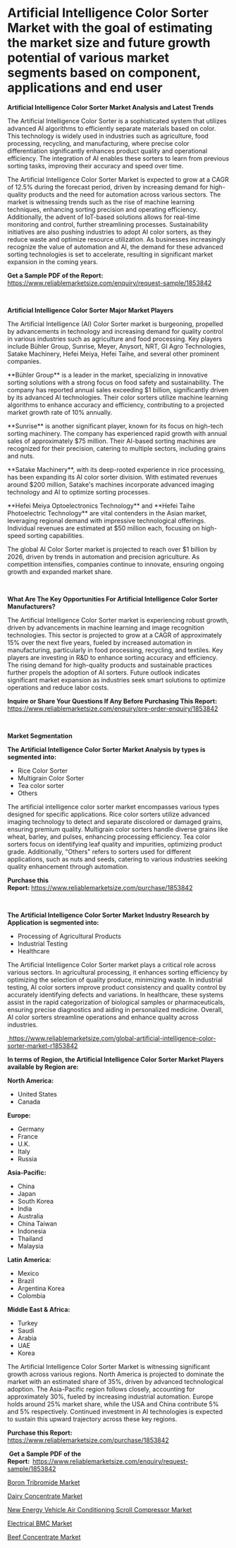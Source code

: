 <p><h1>Artificial Intelligence Color Sorter Market with the goal of estimating the market size and future growth potential of various market segments based on component, applications and end user</h1></p><p><strong>Artificial Intelligence Color Sorter Market Analysis and Latest Trends</strong></p>
<p><p>The Artificial Intelligence Color Sorter is a sophisticated system that utilizes advanced AI algorithms to efficiently separate materials based on color. This technology is widely used in industries such as agriculture, food processing, recycling, and manufacturing, where precise color differentiation significantly enhances product quality and operational efficiency. The integration of AI enables these sorters to learn from previous sorting tasks, improving their accuracy and speed over time.</p><p>The Artificial Intelligence Color Sorter Market is expected to grow at a CAGR of 12.5% during the forecast period, driven by increasing demand for high-quality products and the need for automation across various sectors. The market is witnessing trends such as the rise of machine learning techniques, enhancing sorting precision and operating efficiency. Additionally, the advent of IoT-based solutions allows for real-time monitoring and control, further streamlining processes. Sustainability initiatives are also pushing industries to adopt AI color sorters, as they reduce waste and optimize resource utilization. As businesses increasingly recognize the value of automation and AI, the demand for these advanced sorting technologies is set to accelerate, resulting in significant market expansion in the coming years.</p></p>
<p><strong>Get a Sample PDF of the Report:&nbsp;</strong> <a href="https://www.reliablemarketsize.com/enquiry/request-sample/1853842?utm_campaign=2015&utm_medium=2&utm_source=Github&utm_content=ia&utm_term=08012025&utm_id=artificial-intelligence-color-sorter">https://www.reliablemarketsize.com/enquiry/request-sample/1853842</a></p>
<p>&nbsp;</p>
<p><strong>Artificial Intelligence Color Sorter Major Market Players</strong></p>
<p><p>The Artificial Intelligence (AI) Color Sorter market is burgeoning, propelled by advancements in technology and increasing demand for quality control in various industries such as agriculture and food processing. Key players include Bühler Group, Sunrise, Meyer, Anysort, NRT, GI Agro Technologies, Satake Machinery, Hefei Meiya, Hefei Taihe, and several other prominent companies.</p><p>**Bühler Group** is a leader in the market, specializing in innovative sorting solutions with a strong focus on food safety and sustainability. The company has reported annual sales exceeding $1 billion, significantly driven by its advanced AI technologies. Their color sorters utilize machine learning algorithms to enhance accuracy and efficiency, contributing to a projected market growth rate of 10% annually.</p><p>**Sunrise** is another significant player, known for its focus on high-tech sorting machinery. The company has experienced rapid growth with annual sales of approximately $75 million. Their AI-based sorting machines are recognized for their precision, catering to multiple sectors, including grains and nuts.</p><p>**Satake Machinery**, with its deep-rooted experience in rice processing, has been expanding its AI color sorter division. With estimated revenues around $200 million, Satake's machines incorporate advanced imaging technology and AI to optimize sorting processes.</p><p>**Hefei Meiya Optoelectronics Technology** and **Hefei Taihe Photoelectric Technology** are vital contenders in the Asian market, leveraging regional demand with impressive technological offerings. Individual revenues are estimated at $50 million each, focusing on high-speed sorting capabilities.</p><p>The global AI Color Sorter market is projected to reach over $1 billion by 2026, driven by trends in automation and precision agriculture. As competition intensifies, companies continue to innovate, ensuring ongoing growth and expanded market share.</p></p>
<p>&nbsp;</p>
<p><strong>What Are The Key Opportunities For Artificial Intelligence Color Sorter Manufacturers?</strong></p>
<p><p>The Artificial Intelligence Color Sorter market is experiencing robust growth, driven by advancements in machine learning and image recognition technologies. This sector is projected to grow at a CAGR of approximately 15% over the next five years, fueled by increased automation in manufacturing, particularly in food processing, recycling, and textiles. Key players are investing in R&D to enhance sorting accuracy and efficiency. The rising demand for high-quality products and sustainable practices further propels the adoption of AI sorters. Future outlook indicates significant market expansion as industries seek smart solutions to optimize operations and reduce labor costs.</p></p>
<p><strong>Inquire or Share Your Questions If Any Before Purchasing This Report:</strong> <a href="https://www.reliablemarketsize.com/enquiry/pre-order-enquiry/1853842?utm_campaign=2015&utm_medium=2&utm_source=Github&utm_content=ia&utm_term=08012025&utm_id=artificial-intelligence-color-sorter">https://www.reliablemarketsize.com/enquiry/pre-order-enquiry/1853842</a></p>
<p>&nbsp;</p>
<p><strong>Market Segmentation</strong></p>
<p><strong>The Artificial Intelligence Color Sorter Market Analysis by types is segmented into:</strong></p>
<p><ul><li>Rice Color Sorter</li><li>Multigrain Color Sorter</li><li>Tea color sorter</li><li>Others</li></ul></p>
<p><p>The artificial intelligence color sorter market encompasses various types designed for specific applications. Rice color sorters utilize advanced imaging technology to detect and separate discolored or damaged grains, ensuring premium quality. Multigrain color sorters handle diverse grains like wheat, barley, and pulses, enhancing processing efficiency. Tea color sorters focus on identifying leaf quality and impurities, optimizing product grade. Additionally, "Others" refers to sorters used for different applications, such as nuts and seeds, catering to various industries seeking quality enhancement through automation.</p></p>
<p><strong>Purchase this Report:&nbsp;</strong><a href="https://www.reliablemarketsize.com/purchase/1853842?utm_campaign=2015&utm_medium=2&utm_source=Github&utm_content=ia&utm_term=08012025&utm_id=artificial-intelligence-color-sorter">https://www.reliablemarketsize.com/purchase/1853842</a></p>
<p>&nbsp;</p>
<p><strong>The Artificial Intelligence Color Sorter Market Industry Research by Application is segmented into:</strong></p>
<p><ul><li>Processing of Agricultural Products</li><li>Industrial Testing</li><li>Healthcare</li></ul></p>
<p><p>The Artificial Intelligence Color Sorter market plays a critical role across various sectors. In agricultural processing, it enhances sorting efficiency by optimizing the selection of quality produce, minimizing waste. In industrial testing, AI color sorters improve product consistency and quality control by accurately identifying defects and variations. In healthcare, these systems assist in the rapid categorization of biological samples or pharmaceuticals, ensuring precise diagnostics and aiding in personalized medicine. Overall, AI color sorters streamline operations and enhance quality across industries.</p></p>
<p><a href="https://www.reliablemarketsize.com/global-artificial-intelligence-color-sorter-market-r1853842?utm_campaign=2015&utm_medium=2&utm_source=Github&utm_content=ia&utm_term=08012025&utm_id=artificial-intelligence-color-sorter">&nbsp;https://www.reliablemarketsize.com/global-artificial-intelligence-color-sorter-market-r1853842</a></p>
<p><strong>In terms of Region, the Artificial Intelligence Color Sorter Market Players available by Region are:</strong></p>
<p>
    <p> <strong> North America: </strong>
        <ul>
            <li>United States</li>
            <li>Canada</li>
        </ul>
        </p> 
    <p> <strong> Europe: </strong>
        <ul>
            <li>Germany</li>
            <li>France</li>
            <li>U.K.</li>
            <li>Italy</li>
            <li>Russia</li>
        </ul>
        </p> 
    <p> <strong> Asia-Pacific: </strong>
        <ul>
            <li>China</li>
            <li>Japan</li>
            <li>South Korea</li>
            <li>India</li>
            <li>Australia</li>
            <li>China Taiwan</li>
            <li>Indonesia</li>
            <li>Thailand</li>
            <li>Malaysia</li>
        </ul>
        </p> 
    <p> <strong> Latin America: </strong>
        <ul>
            <li>Mexico</li>
            <li>Brazil</li>
            <li>Argentina Korea</li>
            <li>Colombia</li>
        </ul>
        </p> 
    <p> <strong> Middle East & Africa: </strong>
        <ul>
            <li>Turkey</li>
            <li>Saudi</li>
            <li>Arabia</li>
            <li>UAE</li>
            <li>Korea</li>
        </ul>
    </p>
    </p>
<p><p>The Artificial Intelligence Color Sorter Market is witnessing significant growth across various regions. North America is projected to dominate the market with an estimated share of 35%, driven by advanced technological adoption. The Asia-Pacific region follows closely, accounting for approximately 30%, fueled by increasing industrial automation. Europe holds around 25% market share, while the USA and China contribute 5% and 5% respectively. Continued investment in AI technologies is expected to sustain this upward trajectory across these key regions.</p></p>
<p><strong>Purchase this Report: </strong><a href="https://www.reliablemarketsize.com/purchase/1853842?utm_campaign=2015&utm_medium=2&utm_source=Github&utm_content=ia&utm_term=08012025&utm_id=artificial-intelligence-color-sorter">https://www.reliablemarketsize.com/purchase/1853842</a></p>
<p>&nbsp;<strong>Get a Sample PDF of the Report:&nbsp;&nbsp;</strong><a href="https://www.reliablemarketsize.com/enquiry/request-sample/1853842?utm_campaign=2015&utm_medium=2&utm_source=Github&utm_content=ia&utm_term=08012025&utm_id=artificial-intelligence-color-sorter">https://www.reliablemarketsize.com/enquiry/request-sample/1853842</a></p>
<p><strong></strong></p>
<p><p><a href="https://www.linkedin.com/pulse/market-growth-potential-forecast-boron-tribromide-size-share-egy5c?utm_campaign=2015&utm_medium=2&utm_source=Github&utm_content=ia&utm_term=08012025&utm_id=artificial-intelligence-color-sorter">Boron Tribromide Market</a></p><p><a href="https://www.linkedin.com/pulse/dairy-concentrate-market-outlook-78-cagr-forecast-from-2025-vcdue?utm_campaign=2015&utm_medium=2&utm_source=Github&utm_content=ia&utm_term=08012025&utm_id=artificial-intelligence-color-sorter">Dairy Concentrate Market</a></p><p><a href="https://github.com/santosh758595/Market-Research-Report-List-6/blob/main/new-energy-vehicle-air-conditioning-scroll-compressor-market.md?utm_campaign=2015&utm_medium=2&utm_source=Github&utm_content=ia&utm_term=08012025&utm_id=artificial-intelligence-color-sorter">New Energy Vehicle Air Conditioning Scroll Compressor Market</a></p><p><a href="https://www.linkedin.com/pulse/electrical-bmc-market-analysis-future-growth-opportunities-trends-oqtlc?utm_campaign=2015&utm_medium=2&utm_source=Github&utm_content=ia&utm_term=08012025&utm_id=artificial-intelligence-color-sorter">Electrical BMC Market</a></p><p><a href="https://www.linkedin.com/pulse/detailed-examination-beef-concentrate-market-macro-overview-gwxqe?utm_campaign=2015&utm_medium=2&utm_source=Github&utm_content=ia&utm_term=08012025&utm_id=artificial-intelligence-color-sorter">Beef Concentrate Market</a></p></p>